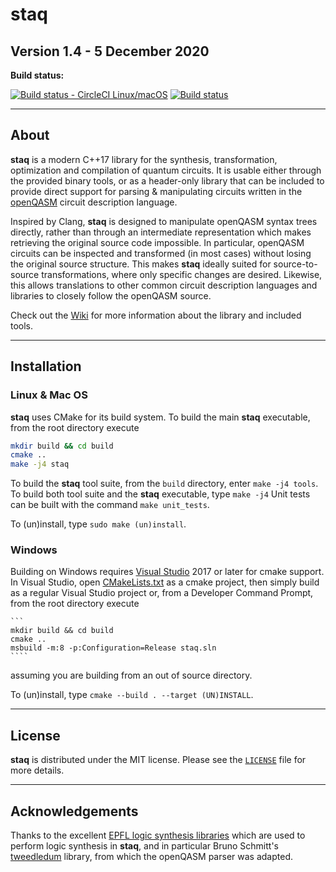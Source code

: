 # staq

## Version 1.4 - 5 December 2020

**Build status:**

[![Build status - CircleCI Linux/macOS](https://circleci.com/gh/softwareQinc/staq.svg?style=svg)](https://circleci.com/gh/softwareQinc/staq)
[![Build status](https://ci.appveyor.com/api/projects/status/gwc8fde2jdp3tol7?svg=true)](https://ci.appveyor.com/project/vsoftco/staq)

---

## About

**staq** is a modern C++17 library for the synthesis, transformation,
optimization and compilation of quantum circuits. It is usable either through
the provided binary tools, or as a header-only library that can be included to
provide direct support for parsing & manipulating circuits written in
the [openQASM](https://github.com/Qiskit/openqasm) circuit description language.

Inspired by Clang, **staq** is designed to manipulate openQASM syntax trees
directly, rather than through an intermediate representation which makes
retrieving the original source code impossible. In particular, openQASM circuits
can be inspected and transformed (in most cases) without losing the original
source structure. This makes **staq** ideally suited for source-to-source
transformations, where only specific changes are desired. Likewise, this allows
translations to other common circuit description languages and libraries to
closely follow the openQASM source.

Check out the [Wiki](https://github.com/softwareQinc/staq/wiki) for more
information about the library and included tools.

---

## Installation

### Linux & Mac OS

**staq** uses CMake for its build system. To build the main **staq**
executable, from the root directory execute

  ```bash
  mkdir build && cd build
  cmake ..
  make -j4 staq
  ```

To build the **staq** tool suite, from the `build` directory, enter
`make -j4 tools`. To build both tool suite and the **staq** executable, type `make -j4`
Unit tests can be built with the command `make unit_tests`.

To (un)install, type `sudo make (un)install`.

### Windows

Building on Windows requires [Visual Studio](https://www.visualstudio.com) 2017
or later for cmake support. In Visual Studio, open
[CMakeLists.txt](https://github.com/softwareQinc/staq/blob/main/CMakeLists.txt)
as a cmake project, then simply build as a regular Visual Studio project or,
from a Developer Command Prompt, from the root directory execute 

    ```
    mkdir build && cd build
    cmake .. 
    msbuild -m:8 -p:Configuration=Release staq.sln
    ````

assuming you are building from an out of source directory. 

To (un)install, type `cmake --build . --target (UN)INSTALL`.

---

## License

**staq** is distributed under the MIT license. Please see the
[`LICENSE`](https://github.com/softwareQinc/staq/blob/main/LICENSE) file for
more details.

---

## Acknowledgements

Thanks to the
excellent [EPFL logic synthesis libraries](https://github.com/lsils/lstools-showcase)
which are used to perform logic synthesis in **staq**, and in particular Bruno
Schmitt's
[tweedledum](https://github.com/boschmitt/tweedledum) library, from which the
openQASM parser was adapted.
